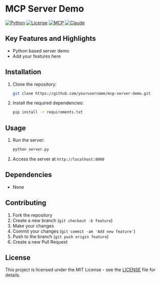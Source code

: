 # MCP Server Demo

[![Python](https://img.shields.io/badge/python-3.10%2B-blue.svg)](https://www.python.org/)
[![License](https://img.shields.io/badge/license-MIT-green.svg)](LICENSE)
[![MCP](https://img.shields.io/badge/MCP-Supported-purple.svg)](https://modelcontextprotocol.io)
[![Claude](https://img.shields.io/badge/Claude-Desktop-orange.svg)](https://claude.ai)

## Key Features and Highlights
- Python based server demo
- Add your features here

## Installation
1. Clone the repository:
    ```bash
    git clone https://github.com/yourusername/mcp-server-demo.git
    ```
2. Install the required dependencies:
    ```bash
    pip install -r requirements.txt
    ```

## Usage
1. Run the server:
    ```bash
    python server.py
    ```
2. Access the server at `http://localhost:8000`

## Dependencies
- None

## Contributing
1. Fork the repository
2. Create a new branch (`git checkout -b feature`)
3. Make your changes
4. Commit your changes (`git commit -am 'Add new feature'`)
5. Push to the branch (`git push origin feature`)
6. Create a new Pull Request

## License
This project is licensed under the MIT License - see the [LICENSE](LICENSE) file for details.